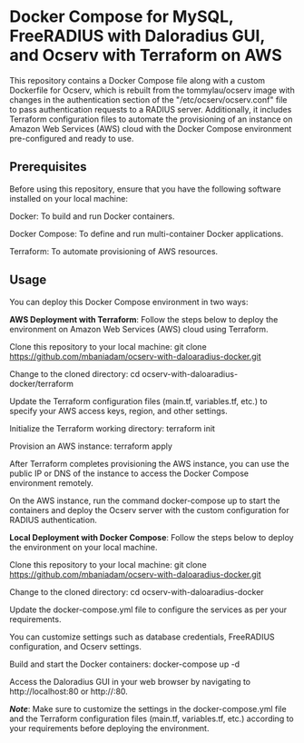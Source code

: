# Docker Compose for MySQL, FreeRADIUS with Daloradius GUI, and Ocserv with Terraform on AWS
This repository contains a Docker Compose file along with a custom Dockerfile for Ocserv, which is rebuilt from the tommylau/ocserv image with changes in the authentication section of the "/etc/ocserv/ocserv.conf" file to pass authentication requests to a RADIUS server. Additionally, it includes Terraform configuration files to automate the provisioning of an instance on Amazon Web Services (AWS) cloud with the Docker Compose environment pre-configured and ready to use.


## Prerequisites
Before using this repository, ensure that you have the following software installed on your local machine:

Docker: To build and run Docker containers.


Docker Compose: To define and run multi-container Docker applications.


Terraform: To automate provisioning of AWS resources.




## Usage
You can deploy this Docker Compose environment in two ways:


**AWS Deployment with Terraform**: Follow the steps below to deploy the environment on Amazon Web Services (AWS) cloud using Terraform.

  Clone this repository to your local machine: git clone https://github.com/mbaniadam/ocserv-with-daloaradius-docker.git

  Change to the cloned directory: cd ocserv-with-daloaradius-docker/terraform

  Update the Terraform configuration files (main.tf, variables.tf, etc.) to specify your AWS access keys, region, and other settings.

  Initialize the Terraform working directory: terraform init

  Provision an AWS instance: terraform apply

  After Terraform completes provisioning the AWS instance, you can use the public IP or DNS of the instance to access the Docker Compose environment       remotely.

  On the AWS instance, run the command docker-compose up to start the containers and deploy the Ocserv server with the custom configuration for RADIUS     authentication.



**Local Deployment with Docker Compose**: Follow the steps below to deploy the environment on your local machine.

  Clone this repository to your local machine: git clone https://github.com/mbaniadam/ocserv-with-daloaradius-docker.git

  Change to the cloned directory: cd ocserv-with-daloaradius-docker

  Update the docker-compose.yml file to configure the services as per your requirements.

  You can customize settings such as database credentials, FreeRADIUS configuration, and Ocserv settings.

  Build and start the Docker containers: docker-compose up -d

  Access the Daloradius GUI in your web browser by navigating to http://localhost:80 or http://<docker-host-ip>:80.


  ***Note***: Make sure to customize the settings in the docker-compose.yml file and the Terraform configuration files (main.tf, variables.tf, etc.) according to your requirements before deploying the environment.
